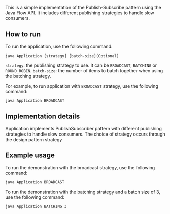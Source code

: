 This is a simple implementation of the Publish-Subscribe pattern using the Java Flow API. It includes different publishing strategies to handle slow consumers.

## How to run

To run the application, use the following command:
```
java Application [strategy] [batch-size](Optional)
```

`strategy`: the publishing strategy to use. It can be `BROADCAST`, `BATCHING` or `ROUND_ROBIN`.
`batch-size`: the number of items to batch together when using the batching strategy.

For example, to run application with `BROADCAST` strategy, use the following command:
```
java Application BROADCAST
```

## Implementation details
Application implements PublishSubscriber pattern with different publishing strategies to handle slow consumers.
The choice of strategy occurs through the design pattern strategy

## Example usage

To run the demonstration with the broadcast strategy, use the following command:

```
java Application BROADCAST
```

To run the demonstration with the batching strategy and a batch size of 3, use the following command:
```
java Application BATCHING 3
```


